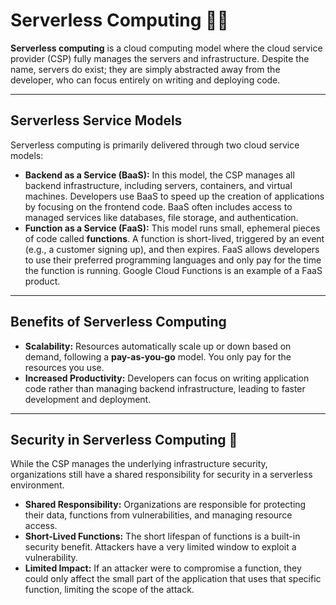 # Serverless Computing 👨‍💻

**Serverless computing** is a cloud computing model where the cloud service provider (CSP) fully manages the servers and infrastructure. Despite the name, servers do exist; they are simply abstracted away from the developer, who can focus entirely on writing and deploying code.

---

## Serverless Service Models

Serverless computing is primarily delivered through two cloud service models:

* **Backend as a Service (BaaS):** In this model, the CSP manages all backend infrastructure, including servers, containers, and virtual machines. Developers use BaaS to speed up the creation of applications by focusing on the frontend code. BaaS often includes access to managed services like databases, file storage, and authentication.
* **Function as a Service (FaaS):** This model runs small, ephemeral pieces of code called **functions**. A function is short-lived, triggered by an event (e.g., a customer signing up), and then expires. FaaS allows developers to use their preferred programming languages and only pay for the time the function is running. Google Cloud Functions is an example of a FaaS product.

---

## Benefits of Serverless Computing

* **Scalability:** Resources automatically scale up or down based on demand, following a **pay-as-you-go** model. You only pay for the resources you use.
* **Increased Productivity:** Developers can focus on writing application code rather than managing backend infrastructure, leading to faster development and deployment.

---

## Security in Serverless Computing 🔐

While the CSP manages the underlying infrastructure security, organizations still have a shared responsibility for security in a serverless environment.

* **Shared Responsibility:** Organizations are responsible for protecting their data, functions from vulnerabilities, and managing resource access.
* **Short-Lived Functions:** The short lifespan of functions is a built-in security benefit. Attackers have a very limited window to exploit a vulnerability.
* **Limited Impact:** If an attacker were to compromise a function, they could only affect the small part of the application that uses that specific function, limiting the scope of the attack.
